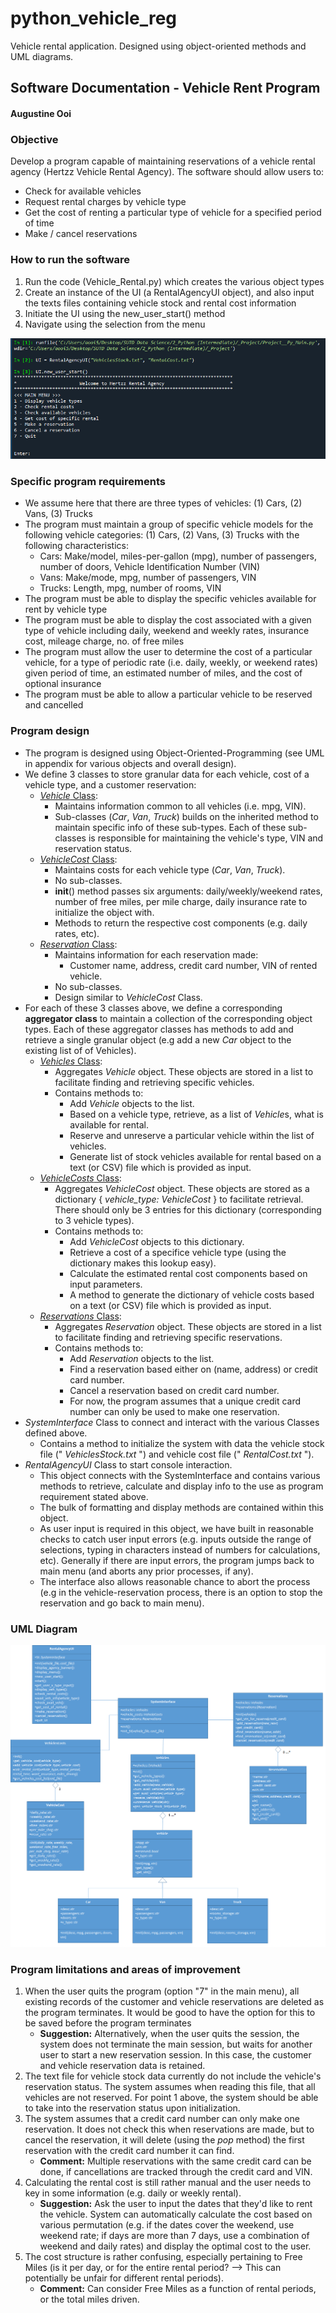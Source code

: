 # python_vehicle_reg
Vehicle rental application. Designed using object-oriented methods and UML diagrams.

## Software Documentation - Vehicle Rent Program
#### Augustine Ooi
### Objective
Develop a program capable of maintaining reservations of a vehicle rental agency (Hertzz Vehicle Rental Agency).
The software should allow users to:
- Check for available vehicles
- Request rental charges by vehicle type
- Get the cost of renting a particular type of vehicle for a specified period of time
- Make / cancel reservations

### How to run the software
1. Run the code (Vehicle_Rental.py) which creates the various object types
2. Create an instance of the UI (a RentalAgencyUI object), and also input the texts files containing vehicle stock and rental cost information
3. Initiate the UI using the new_user_start() method
4. Navigate using the selection from the menu

<img src="01_start_program.png">

### Specific program requirements
- We assume here that there are three types of vehicles: (1) Cars, (2) Vans, (3) Trucks
- The program must maintain a group of specific vehicle models for the following vehicle categories: (1) Cars, (2) Vans, (3) Trucks with the following characteristics:
     - Cars: Make/model, miles-per-gallon (mpg), number of passengers, number of doors, Vehicle Identification Number (VIN)
     - Vans: Make/mode, mpg, number of passengers, VIN
     - Trucks: Length, mpg, number of rooms, VIN
- The program must be able to display the specific vehicles available for rent by vehicle type
- The program must be able to display the cost associated with a given type of vehicle including daily, weekend and weekly rates, insurance cost, mileage charge, no. of free miles
- The program must allow the user to determine the cost of a particular vehicle, for a type of periodic rate (i.e. daily, weekly, or weekend rates) given period of time, an estimated number of miles, and the cost of optional insurance
- The program must be able to allow a particular vehicle to be reserved and cancelled

### Program design
- The program is designed using Object-Oriented-Programming (see UML in appendix for various objects and overall design).
- We define 3 classes to store granular data for each vehicle, cost of a vehicle type, and a customer reservation:
     - <u><i>Vehicle</i> Class</u>:
          - Maintains information common to all vehicles (i.e. mpg, VIN).
          - Sub-classes (<i>Car</i>, <i>Van</i>, <i>Truck</i>) builds on the inherited method to maintain specific info of these sub-types. Each of these sub-classes is responsible for maintaining the vehicle's type, VIN and reservation status.
     - <u><i>VehicleCost</i> Class</u>:
          - Maintains costs for each vehicle type (<i>Car</i>, <i>Van</i>, <i>Truck</i>).
          - No sub-classes.
          - __init__() method passes six arguments: daily/weekly/weekend rates, number of free miles, per mile charge, daily insurance rate to initialize the object with.
          - Methods to return the respective cost components (e.g. daily rates, etc).
     - <u><i>Reservation</i> Class</u>:
          -	Maintains information for each reservation made:
               - Customer name, address, credit card number, VIN of rented vehicle.
          - No sub-classes.
          - Design similar to <i>VehicleCost</i> Class.
- For each of these 3 classes above, we define a corresponding <b>aggregator class</b> to maintain a collection of the corresponding object types. Each of these aggregator classes has methods to add and retrieve a single granular object (e.g add a new <i>Car</i> object to the existing list of of Vehicles).
     - <u><i>Vehicles</i> Class</u>:
          - Aggregates <i>Vehicle</i> object. These objects are stored in a list to facilitate finding and retrieving specific vehicles. 
          - Contains methods to:
               - Add <i>Vehicle</i> objects to the list.
               - Based on a vehicle type, retrieve, as a list of <i>Vehicle</i>s, what is available for rental.
               - Reserve and unreserve a particular vehicle within the list of vehicles.
               - Generate list of stock vehicles available for rental based on a text (or CSV) file which is provided as input.
     - <u><i>VehicleCosts</i> Class</u>:
          - Aggregates <i>VehicleCost</i> object. These objects are stored as a dictionary { <i>vehicle_type: VehicleCost</i> } to facilitate retrieval. There should only be 3 entries for this dictionary (corresponding to 3 vehicle types).
          - Contains methods to:
               - Add <i>VehicleCost</i> objects to this dictionary.
               - Retrieve a cost of a specifice vehicle type (using the dictionary makes this lookup easy).
               - Calculate the estimated rental cost components based on input parameters.
               - A method to generate the dictionary of vehicle costs based on a text (or CSV) file which is provided as input.
     - <u><i>Reservations</i> Class</u>:
          - Aggregates <i>Reservation</i> object. These objects are stored in a list to facilitate finding and retrieving specific reservations. 
          - Contains methods to:
               - Add <i>Reservation</i> objects to the list.
               - Find a reservation based either on (name, address) or credit card number.
               - Cancel a reservation based on credit card number.
               - For now, the program assumes that a unique credit card number can only be used to make one reservation.
- <i>SystemInterface</i> Class to connect and interact with the various Classes defined above.
     - Contains a method to initialize the system with data the vehicle stock file (" <i>VehiclesStock.txt</i> ") and vehicle cost file (" <i>RentalCost.txt</i> ").
- <i>RentalAgencyUI</i> Class to start console interaction.
     - This object connects with the SystemInterface and contains various methods to retrieve, calculate and display info to the use as program requirement stated above.
     - The bulk of formatting and display methods are contained within this object.
     - As user input is required in this object, we have built in reasonable checks to catch user input errors (e.g. inputs outside the range of selections, typing in characters instead of numbers for calculations, etc). Generally if there are input errors, the program jumps back to main menu (and aborts any prior processes, if any).
     - The interface also allows reasonable chance to abort the process (e.g in the vehicle-reservation process, there is an option to stop the reservation and go back to main menu).
          
### UML Diagram

<img src="z_01_UML_.png">


### Program limitations and areas of improvement
1. When the user quits the program (option "7" in the main menu), all existing records of the customer and vehicle reservations are deleted as the program terminates. It would be good to have the option for this to be saved before the program terminates
     - <b>Suggestion:</b> Alternatively, when the user quits the session, the system does not terminate the main session, but waits for another user to start a new reservation session. In this case, the customer and vehicle reservation data is retained.
2. The text file for vehicle stock data currently do not include the vehicle's reservation status. The system assumes when reading this file, that all vehicles are not reserved. For point 1 above, the system should be able to take into the reservation status upon initialization.
3. The system assumes that a credit card number can only make one reservation. It does not check this when reservations are made, but to cancel the reservation, it will delete (using the <i>pop</i> method) the first reservation with the credit card number it can find.
     - <b>Comment:</b> Multiple reservations with the same credit card can be done, if cancellations are tracked through the credit card and VIN.
4. Calculating the rental cost is still rather manual and the user needs to key in some information (e.g. daily or weekly rental).
     - <b>Suggestion:</b> Ask the user to input the dates that they'd like to rent the vehicle. System can automatically calculate the cost based on various permutation (e.g. if the dates cover the weekend, use weekend rate; if days are more than 7 days, use a combination of weekend and daily rates) and display the optimal cost to the user.
5. The cost structure is rather confusing, especially pertaining to Free Miles (is it per day, or for the entire rental period? --> This can potentially be unfair for different rental periods).
     - <b>Comment:</b> Can consider Free Miles as a function of rental periods, or the total miles driven.
